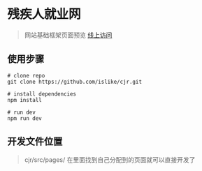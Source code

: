 # 残疾人就业网  
> 网站基础框架页面预览 [线上访问](https://tolike.top/cjr/#/)

## 使用步骤
```
# clone repo
git clone https://github.com/islike/cjr.git

# install dependencies
npm install

# run dev
npm run dev
```
## 开发文件位置
>cjr/src/pages/
在里面找到自己分配到的页面就可以直接开发了
